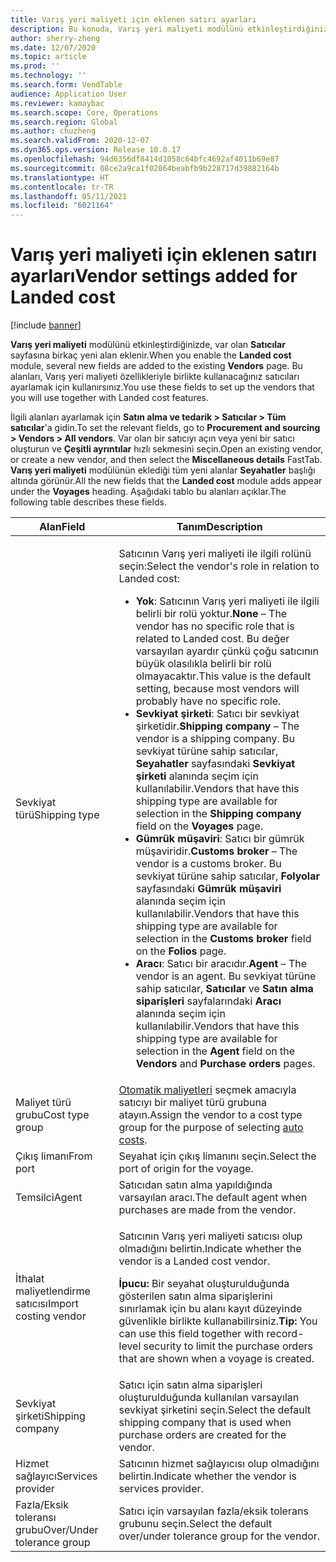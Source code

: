 ```yaml
---
title: Varış yeri maliyeti için eklenen satırı ayarları
description: Bu konuda, Varış yeri maliyeti modülünü etkinleştirdiğinizde var olan Satıcılar sayfasına eklenen yeni alanlar açıklanmaktadır. Bu alanları, Varış yeri maliyeti özellikleriyle birlikte kullanacağınız satıcıları ayarlamak için kullanırsınız.
author: sherry-zheng
ms.date: 12/07/2020
ms.topic: article
ms.prod: ''
ms.technology: ''
ms.search.form: VendTable
audience: Application User
ms.reviewer: kamaybac
ms.search.scope: Core, Operations
ms.search.region: Global
ms.author: chuzheng
ms.search.validFrom: 2020-12-07
ms.dyn365.ops.version: Release 10.0.17
ms.openlocfilehash: 94d6356df8414d1058c64bfc4692af4011b69e87
ms.sourcegitcommit: 08ce2a9ca1f02064beabfb9b228717d39882164b
ms.translationtype: HT
ms.contentlocale: tr-TR
ms.lasthandoff: 05/11/2021
ms.locfileid: "6021164"
---
```

# <a name="vendor-settings-added-for-landed-cost"></a><span data-ttu-id="b9b85-104">Varış yeri maliyeti için eklenen satırı ayarları</span><span class="sxs-lookup"><span data-stu-id="b9b85-104">Vendor settings added for Landed cost</span></span>

[!include [banner](../../includes/banner.md)]

<span data-ttu-id="b9b85-105">**Varış yeri maliyeti** modülünü etkinleştirdiğinizde, var olan **Satıcılar** sayfasına birkaç yeni alan eklenir.</span><span class="sxs-lookup"><span data-stu-id="b9b85-105">When you enable the **Landed cost** module, several new fields are added to the existing **Vendors** page.</span></span> <span data-ttu-id="b9b85-106">Bu alanları, Varış yeri maliyeti özellikleriyle birlikte kullanacağınız satıcıları ayarlamak için kullanırsınız.</span><span class="sxs-lookup"><span data-stu-id="b9b85-106">You use these fields to set up the vendors that you will use together with Landed cost features.</span></span>

<span data-ttu-id="b9b85-107">İlgili alanları ayarlamak için **Satın alma ve tedarik \> Satıcılar \> Tüm satıcılar**'a gidin.</span><span class="sxs-lookup"><span data-stu-id="b9b85-107">To set the relevant fields, go to **Procurement and sourcing \> Vendors \> All vendors**.</span></span> <span data-ttu-id="b9b85-108">Var olan bir satıcıyı açın veya yeni bir satıcı oluşturun ve **Çeşitli ayrıntılar** hızlı sekmesini seçin.</span><span class="sxs-lookup"><span data-stu-id="b9b85-108">Open an existing vendor, or create a new vendor, and then select the **Miscellaneous details** FastTab.</span></span> <span data-ttu-id="b9b85-109">**Varış yeri maliyeti** modülünün eklediği tüm yeni alanlar **Seyahatler** başlığı altında görünür.</span><span class="sxs-lookup"><span data-stu-id="b9b85-109">All the new fields that the **Landed cost** module adds appear under the **Voyages** heading.</span></span> <span data-ttu-id="b9b85-110">Aşağıdaki tablo bu alanları açıklar.</span><span class="sxs-lookup"><span data-stu-id="b9b85-110">The following table describes these fields.</span></span>

| <span data-ttu-id="b9b85-111">Alan</span><span class="sxs-lookup"><span data-stu-id="b9b85-111">Field</span></span> | <span data-ttu-id="b9b85-112">Tanım</span><span class="sxs-lookup"><span data-stu-id="b9b85-112">Description</span></span> |
|---|---|
| <span data-ttu-id="b9b85-113">Sevkiyat türü</span><span class="sxs-lookup"><span data-stu-id="b9b85-113">Shipping type</span></span> | <p><span data-ttu-id="b9b85-114">Satıcının Varış yeri maliyeti ile ilgili rolünü seçin:</span><span class="sxs-lookup"><span data-stu-id="b9b85-114">Select the vendor's role in relation to Landed cost:</span></span></p><ul><li><span data-ttu-id="b9b85-115">**Yok**: Satıcının Varış yeri maliyeti ile ilgili belirli bir rolü yoktur.</span><span class="sxs-lookup"><span data-stu-id="b9b85-115">**None** – The vendor has no specific role that is related to Landed cost.</span></span> <span data-ttu-id="b9b85-116">Bu değer varsayılan ayardır çünkü çoğu satıcının büyük olasılıkla belirli bir rolü olmayacaktır.</span><span class="sxs-lookup"><span data-stu-id="b9b85-116">This value is the default setting, because most vendors will probably have no specific role.</span></span></li><li><span data-ttu-id="b9b85-117">**Sevkiyat şirketi**: Satıcı bir sevkiyat şirketidir.</span><span class="sxs-lookup"><span data-stu-id="b9b85-117">**Shipping company** – The vendor is a shipping company.</span></span> <span data-ttu-id="b9b85-118">Bu sevkiyat türüne sahip satıcılar, **Seyahatler** sayfasındaki **Sevkiyat şirketi** alanında seçim için kullanılabilir.</span><span class="sxs-lookup"><span data-stu-id="b9b85-118">Vendors that have this shipping type are available for selection in the **Shipping company** field on the **Voyages** page.</span></span></li><li><span data-ttu-id="b9b85-119">**Gümrük müşaviri**: Satıcı bir gümrük müşaviridir.</span><span class="sxs-lookup"><span data-stu-id="b9b85-119">**Customs broker** – The vendor is a customs broker.</span></span> <span data-ttu-id="b9b85-120">Bu sevkiyat türüne sahip satıcılar, **Folyolar** sayfasındaki **Gümrük müşaviri** alanında seçim için kullanılabilir.</span><span class="sxs-lookup"><span data-stu-id="b9b85-120">Vendors that have this shipping type are available for selection in the **Customs broker** field on the **Folios** page.</span></span></li><li><span data-ttu-id="b9b85-121">**Aracı**: Satıcı bir aracıdır.</span><span class="sxs-lookup"><span data-stu-id="b9b85-121">**Agent** – The vendor is an agent.</span></span> <span data-ttu-id="b9b85-122">Bu sevkiyat türüne sahip satıcılar, **Satıcılar** ve **Satın alma siparişleri** sayfalarındaki **Aracı** alanında seçim için kullanılabilir.</span><span class="sxs-lookup"><span data-stu-id="b9b85-122">Vendors that have this shipping type are available for selection in the **Agent** field on the **Vendors** and **Purchase orders** pages.</span></span></li></ul> |
| <span data-ttu-id="b9b85-123">Maliyet türü grubu</span><span class="sxs-lookup"><span data-stu-id="b9b85-123">Cost type group</span></span> | <span data-ttu-id="b9b85-124">[Otomatik maliyetleri](auto-cost-setup.md) seçmek amacıyla satıcıyı bir maliyet türü grubuna atayın.</span><span class="sxs-lookup"><span data-stu-id="b9b85-124">Assign the vendor to a cost type group for the purpose of selecting [auto costs](auto-cost-setup.md).</span></span> |
| <span data-ttu-id="b9b85-125">Çıkış limanı</span><span class="sxs-lookup"><span data-stu-id="b9b85-125">From port</span></span> | <span data-ttu-id="b9b85-126">Seyahat için çıkış limanını seçin.</span><span class="sxs-lookup"><span data-stu-id="b9b85-126">Select the port of origin for the voyage.</span></span> |
| <span data-ttu-id="b9b85-127">Temsilci</span><span class="sxs-lookup"><span data-stu-id="b9b85-127">Agent</span></span> | <span data-ttu-id="b9b85-128">Satıcıdan satın alma yapıldığında varsayılan aracı.</span><span class="sxs-lookup"><span data-stu-id="b9b85-128">The default agent when purchases are made from the vendor.</span></span> |
| <span data-ttu-id="b9b85-129">İthalat maliyetlendirme satıcısı</span><span class="sxs-lookup"><span data-stu-id="b9b85-129">Import costing vendor</span></span> | <p><span data-ttu-id="b9b85-130">Satıcının Varış yeri maliyeti satıcısı olup olmadığını belirtin.</span><span class="sxs-lookup"><span data-stu-id="b9b85-130">Indicate whether the vendor is a Landed cost vendor.</span></span></p><p><span data-ttu-id="b9b85-131">**İpucu:** Bir seyahat oluşturulduğunda gösterilen satın alma siparişlerini sınırlamak için bu alanı kayıt düzeyinde güvenlikle birlikte kullanabilirsiniz.</span><span class="sxs-lookup"><span data-stu-id="b9b85-131">**Tip:** You can use this field together with record-level security to limit the purchase orders that are shown when a voyage is created.</span></span></p> |
| <span data-ttu-id="b9b85-132">Sevkiyat şirketi</span><span class="sxs-lookup"><span data-stu-id="b9b85-132">Shipping company</span></span> | <span data-ttu-id="b9b85-133">Satıcı için satın alma siparişleri oluşturulduğunda kullanılan varsayılan sevkiyat şirketini seçin.</span><span class="sxs-lookup"><span data-stu-id="b9b85-133">Select the default shipping company that is used when purchase orders are created for the vendor.</span></span> |
| <span data-ttu-id="b9b85-134">Hizmet sağlayıcı</span><span class="sxs-lookup"><span data-stu-id="b9b85-134">Services provider</span></span> | <span data-ttu-id="b9b85-135">Satıcının hizmet sağlayıcısı olup olmadığını belirtin.</span><span class="sxs-lookup"><span data-stu-id="b9b85-135">Indicate whether the vendor is services provider.</span></span> |
| <span data-ttu-id="b9b85-136">Fazla/Eksik toleransı grubu</span><span class="sxs-lookup"><span data-stu-id="b9b85-136">Over/Under tolerance group</span></span> | <span data-ttu-id="b9b85-137">Satıcı için varsayılan fazla/eksik tolerans grubunu seçin.</span><span class="sxs-lookup"><span data-stu-id="b9b85-137">Select the default over/under tolerance group for the vendor.</span></span> |
